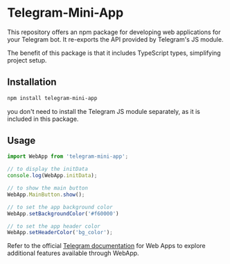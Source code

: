 # Telegram-Mini-App

This repository offers an npm package for developing web applications for your Telegram bot. It re-exports the API provided by Telegram's JS module.

The benefit of this package is that it includes TypeScript types, simplifying project setup.

## Installation

```bash
npm install telegram-mini-app
```
you don't need to install the Telegram JS module separately, as it is included in this package.

## Usage

```typescript
import WebApp from 'telegram-mini-app';

// to display the initData
console.log(WebApp.initData);

// to show the main button
WebApp.MainButton.show();

// to set the app background color
WebApp.setBackgroundColor('#f60000')

// to set the app header color
WebApp.setHeaderColor('bg_color');
```

Refer to the official [Telegram documentation](https://core.telegram.org/bots/webapps#initializing-web-apps) for Web Apps to explore additional features available through WebApp.